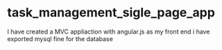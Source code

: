 # task_management_sigle_page_app

I have created a MVC appliaction with angular.js as my front end
i have exported mysql fine for the database
